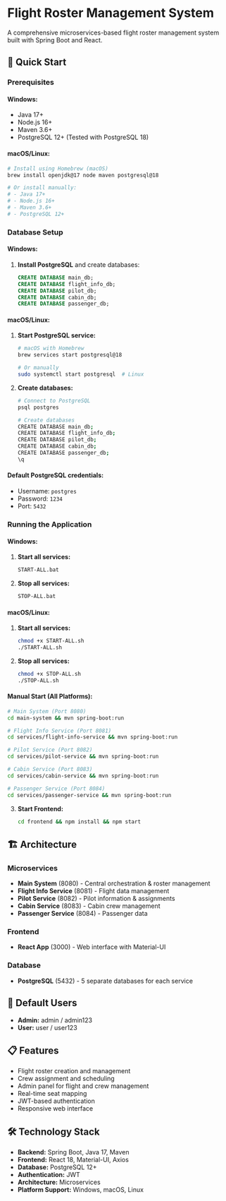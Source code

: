 # Flight Roster Management System

A comprehensive microservices-based flight roster management system built with Spring Boot and React.

## 🚀 Quick Start

### Prerequisites

#### **Windows:**
- Java 17+
- Node.js 16+
- Maven 3.6+
- PostgreSQL 12+ (Tested with PostgreSQL 18)

#### **macOS/Linux:**
```bash
# Install using Homebrew (macOS)
brew install openjdk@17 node maven postgresql@18

# Or install manually:
# - Java 17+
# - Node.js 16+
# - Maven 3.6+
# - PostgreSQL 12+
```

### Database Setup

#### **Windows:**
1. **Install PostgreSQL** and create databases:
   ```sql
   CREATE DATABASE main_db;
   CREATE DATABASE flight_info_db;
   CREATE DATABASE pilot_db;
   CREATE DATABASE cabin_db;
   CREATE DATABASE passenger_db;
   ```

#### **macOS/Linux:**
1. **Start PostgreSQL service:**
   ```bash
   # macOS with Homebrew
   brew services start postgresql@18
   
   # Or manually
   sudo systemctl start postgresql  # Linux
   ```

2. **Create databases:**
   ```bash
   # Connect to PostgreSQL
   psql postgres
   
   # Create databases
   CREATE DATABASE main_db;
   CREATE DATABASE flight_info_db;
   CREATE DATABASE pilot_db;
   CREATE DATABASE cabin_db;
   CREATE DATABASE passenger_db;
   \q
   ```

#### **Default PostgreSQL credentials:**
- Username: `postgres`
- Password: `1234`
- Port: `5432`

### Running the Application

#### **Windows:**
1. **Start all services:**
   ```bash
   START-ALL.bat
   ```

2. **Stop all services:**
   ```bash
   STOP-ALL.bat
   ```

#### **macOS/Linux:**
1. **Start all services:**
   ```bash
   chmod +x START-ALL.sh
   ./START-ALL.sh
   ```

2. **Stop all services:**
   ```bash
   chmod +x STOP-ALL.sh
   ./STOP-ALL.sh
   ```

#### **Manual Start (All Platforms):**
   ```bash
   # Main System (Port 8080)
   cd main-system && mvn spring-boot:run
   
   # Flight Info Service (Port 8081)
   cd services/flight-info-service && mvn spring-boot:run
   
   # Pilot Service (Port 8082)
   cd services/pilot-service && mvn spring-boot:run
   
   # Cabin Service (Port 8083)
   cd services/cabin-service && mvn spring-boot:run
   
   # Passenger Service (Port 8084)
   cd services/passenger-service && mvn spring-boot:run
   ```

3. **Start Frontend:**
   ```bash
   cd frontend && npm install && npm start
   ```

## 🏗️ Architecture

### Microservices
- **Main System** (8080) - Central orchestration & roster management
- **Flight Info Service** (8081) - Flight data management
- **Pilot Service** (8082) - Pilot information & assignments
- **Cabin Service** (8083) - Cabin crew management
- **Passenger Service** (8084) - Passenger data

### Frontend
- **React App** (3000) - Web interface with Material-UI

### Database
- **PostgreSQL** (5432) - 5 separate databases for each service

## 👤 Default Users

- **Admin:** admin / admin123
- **User:** user / user123

## 📋 Features

- Flight roster creation and management
- Crew assignment and scheduling
- Admin panel for flight and crew management
- Real-time seat mapping
- JWT-based authentication
- Responsive web interface

## 🛠️ Technology Stack

- **Backend:** Spring Boot, Java 17, Maven
- **Frontend:** React 18, Material-UI, Axios
- **Database:** PostgreSQL 12+
- **Authentication:** JWT
- **Architecture:** Microservices
- **Platform Support:** Windows, macOS, Linux
